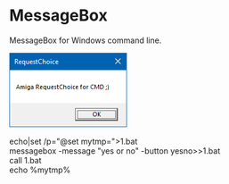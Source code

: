 # MessageBox
MessageBox for Windows command line.

![bench](https://raw.githubusercontent.com/pedromagician/CMD_MessageBox/main/pic/screenshot.png)


echo|set /p="@set mytmp=">1.bat\
messagebox -message "yes or no" -button yesno>>1.bat\
call 1.bat\
echo %mytmp%

